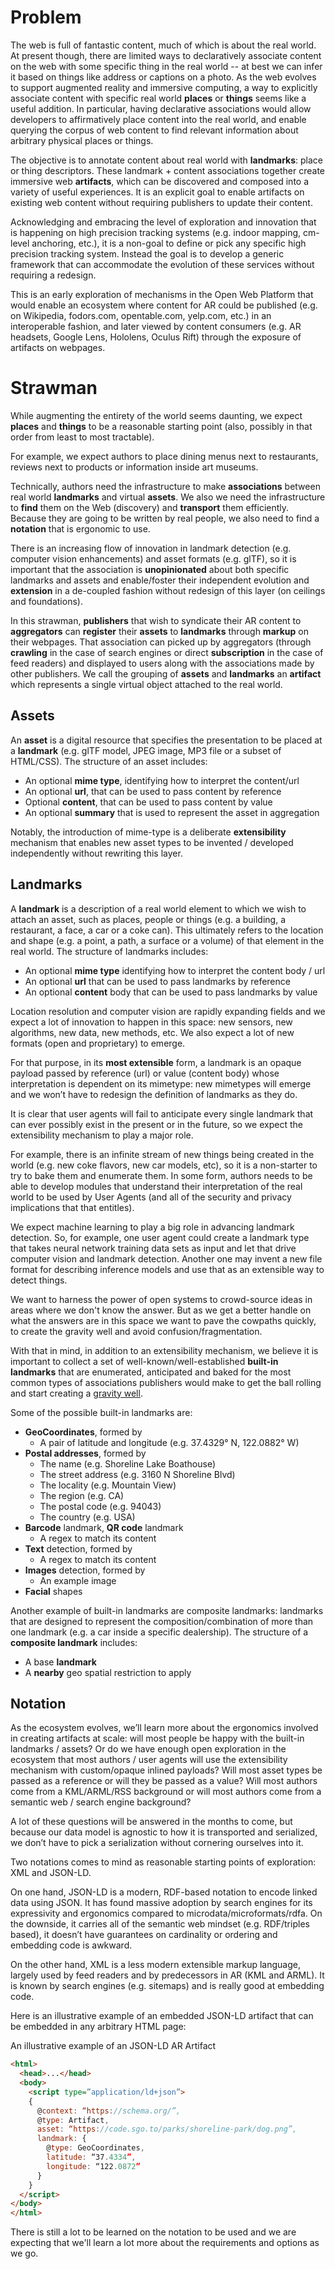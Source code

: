 
# Problem

The web is full of fantastic content, much of which is about the real world. At present though, there are limited ways to declaratively associate content on the web with some specific thing in the real world -- at best we can infer it based on things like address or captions on a photo. As the web evolves to support augmented reality and immersive computing, a way to explicitly associate content with specific real world **places** or **things** seems like a useful addition. In particular, having declarative associations would allow developers to affirmatively place content into the real world, and enable querying the corpus of web content to find relevant information about arbitrary physical places or things.

The objective is to annotate content about real world with **landmarks**: place or thing descriptors. These landmark + content  associations together create immersive web **artifacts**, which can be discovered and composed into a variety of useful experiences. It is an explicit goal to enable artifacts on existing web content without requiring publishers to update their content.

Acknowledging and embracing the level of exploration and innovation that is happening on high precision tracking systems (e.g. indoor mapping, cm-level anchoring, etc.), it is a non-goal to define or pick any specific high precision tracking system. Instead the goal is to develop a generic framework that can accommodate the evolution of these services without requiring a redesign.

This is an early exploration of mechanisms in the Open Web Platform that would enable an ecosystem where content for AR could be published (e.g. on Wikipedia, fodors.com, opentable.com, yelp.com, etc.) in an interoperable fashion, and later viewed by content consumers (e.g. AR headsets, Google Lens, Hololens, Oculus Rift) through the exposure of artifacts on webpages.

# Strawman

While augmenting the entirety of the world seems daunting, we expect **places** and **things** to be a reasonable starting point (also, possibly in that order from least to most tractable).

For example, we expect authors to place dining menus next to restaurants, reviews next to products or information inside art museums.

Technically, authors need the infrastructure to make **associations** between real world **landmarks** and virtual **assets**. We also we need the infrastructure to **find** them on the Web (discovery) and **transport** them efficiently. Because they are going to be written by real people, we also need to find a **notation** that is ergonomic to use.

There is an increasing flow of innovation in landmark detection (e.g. computer vision enhancements) and asset formats (e.g. glTF), so it is important that the association is **unopinionated** about both specific landmarks and assets and enable/foster their independent evolution and **extension** in a de-coupled fashion without redesign of this layer (on ceilings and foundations).

In this strawman, **publishers** that wish to syndicate their AR content to **aggregators** can **register** their **assets** to **landmarks** through **markup** on their webpages. That association can picked up by aggregators (through **crawling** in the case of search engines or direct **subscription** in the case of feed readers) and displayed to users along with the associations made by other publishers. We call the grouping of **assets** and **landmarks** an **artifact** which represents a single virtual object attached to the real world.

## Assets

An **asset** is a digital resource that specifies the presentation to be placed at a **landmark** (e.g. glTF model, JPEG image, MP3 file or a subset of HTML/CSS). The structure of an asset includes:

-   An optional **mime type**, identifying how to interpret the content/url    
-   An optional **url**, that can be used to pass content by reference
-   Optional **content**, that can be used to pass content by value
-   An optional **summary** that is used to represent the asset in aggregation

Notably, the introduction of mime-type is a deliberate **extensibility** mechanism that enables new asset types to be invented / developed independently without rewriting this layer.

## Landmarks

A **landmark** is a description of a real world element to which we wish to attach an asset, such as places, people or things (e.g. a building, a restaurant, a face, a car or a coke can). This ultimately refers to the location and shape (e.g. a point, a path, a surface or a volume) of that element in the real world. The structure of landmarks includes:

-   An optional **mime type** identifying how to interpret the content body / url
-   An optional **url** that can be used to pass landmarks by reference
-   An optional **content** body that can be used to pass landmarks by value

Location resolution and computer vision are rapidly expanding fields and we expect a lot of innovation to happen in this space: new sensors, new algorithms, new data, new methods, etc. We also expect a lot of new formats (open and proprietary) to emerge.

For that purpose, in its **most extensible** form, a landmark is an opaque payload passed by reference (url) or value (content body) whose interpretation is dependent on its mimetype: new mimetypes will emerge and we won’t have to redesign the definition of landmarks as they do.

It is clear that user agents will fail to anticipate every single landmark that can ever possibly exist in the present or in the future, so we expect the extensibility mechanism to play a major role.

For example, there is an infinite stream of new things being created in the world (e.g. new coke flavors, new car models, etc), so it is a non-starter to try to bake them and enumerate them. In some form, authors needs to be able to develop modules that understand their interpretation of the real world to be used by User Agents (and all of the security and privacy implications that that entitles).

We expect machine learning to play a big role in advancing landmark detection. So, for example, one user agent could create a landmark type that takes neural network training data sets as input and let that drive computer vision and landmark detection. Another one may invent a new file format for describing inference models and use that as an extensible way to detect things.

We want to harness the power of open systems to crowd-source ideas in areas where we don't know the answer. But as we get a better handle on what the answers are in this space we want to pave the cowpaths quickly, to create the gravity well and avoid confusion/fragmentation.

With that in mind, in addition to an extensibility mechanism, we believe it is important to collect a set of well-known/well-established **built-in landmarks** that are enumerated, anticipated and baked for the most common types of associations publishers would make to get the ball rolling and start creating a [gravity well](https://hbr.org/2013/01/three-elements-of-a-successful-platform).

Some of the possible built-in landmarks are:

*   **GeoCoordinates**, formed by
    *    A pair of latitude and longitude (e.g. 37.4329° N, 122.0882° W)
*   **Postal addresses**, formed by
    *   The name (e.g. Shoreline Lake Boathouse)
    *   The street address (e.g. 3160 N Shoreline Blvd)
    *   The locality (e.g. Mountain View)  
    *   The region (e.g. CA)
    *   The postal code (e.g. 94043)
    *   The country (e.g. USA)
*  **Barcode** landmark, **QR code** landmark
    *  A regex to match its content
*   **Text** detection, formed by
    *  A regex to match its content
*  **Images** detection, formed by
    *  An example image
*  **Facial** shapes

Another example of built-in landmarks are composite landmarks: landmarks that are designed to represent the composition/combination of more than one landmark (e.g. a car inside a specific dealership). The structure of a **composite landmark** includes:

-   A base **landmark**
-   A **nearby** geo spatial restriction to apply

## Notation

As the ecosystem evolves, we’ll learn more about the ergonomics involved in creating artifacts at scale: will most people be happy with the built-in landmarks / assets? Or do we have enough open exploration in the ecosystem that most authors / user agents will use the extensibility mechanism with custom/opaque inlined payloads? Will most asset types be passed as a reference or will they be passed as a value? Will most authors come from a KML/ARML/RSS background or will most authors come from a semantic web / search engine background?

A lot of these questions will be answered in the months to come, but because our data model is agnostic to how it is transported and serialized, we don’t have to pick a serialization without cornering ourselves into it.

Two notations comes to mind as reasonable starting points of exploration: XML and JSON-LD.

On one hand, JSON-LD is a modern, RDF-based notation to encode linked data using JSON. It has found massive adoption by search engines for its expressivity and ergonomics compared to microdata/microformats/rdfa. On the downside, it carries all of the semantic web mindset (e.g. RDF/triples based), it doesn’t have guarantees on cardinality or ordering and embedding code is awkward.

On the other hand, XML is a less modern extensible markup language, largely used by feed readers and by predecessors in AR (KML and ARML). It is known by search engines (e.g. sitemaps) and is really good at embedding code.

Here is an illustrative example of an embedded JSON-LD artifact that can be embedded in any arbitrary HTML page:

An illustrative example of an JSON-LD AR Artifact

```html
<html>
  <head>...</head>
  <body>
    <script type=”application/ld+json”>
    {
      @context: “https://schema.org/”,
      @type: Artifact,
      asset: “https://code.sgo.to/parks/shoreline-park/dog.png”,
      landmark: {
        @type: GeoCoordinates,  
        latitude: “37.4334”,
        longitude: “122.0872”
      }
    }  
  </script>
</body>
</html>
```

There is still a lot to be learned on the notation to be used and we are expecting that we'll learn a lot more about the requirements and options as we go.
